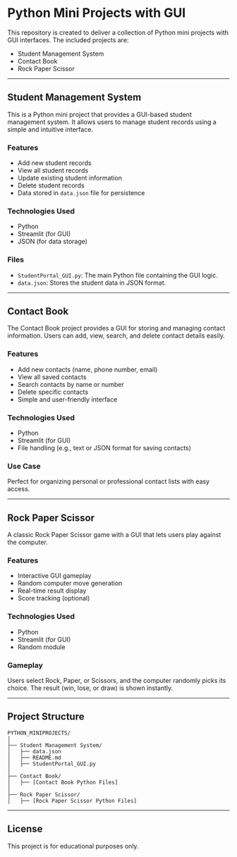 # Python Mini Projects with GUI

This repository is created to deliver a collection of Python mini projects with GUI interfaces. The included projects are:

- Student Management System
- Contact Book
- Rock Paper Scissor

---

## Student Management System

This is a Python mini project that provides a GUI-based student management system. It allows users to manage student records using a simple and intuitive interface.

### Features

- Add new student records
- View all student records
- Update existing student information
- Delete student records
- Data stored in `data.json` file for persistence

### Technologies Used

- Python
- Streamlit (for GUI)
- JSON (for data storage)

### Files

- `StudentPortal_GUI.py`: The main Python file containing the GUI logic.
- `data.json`: Stores the student data in JSON format.

---

## Contact Book

The Contact Book project provides a GUI for storing and managing contact information. Users can add, view, search, and delete contact details easily.

### Features

- Add new contacts (name, phone number, email)
- View all saved contacts
- Search contacts by name or number
- Delete specific contacts
- Simple and user-friendly interface

### Technologies Used

- Python
- Streamlit (for GUI)
- File handling (e.g., text or JSON format for saving contacts)

### Use Case

Perfect for organizing personal or professional contact lists with easy access.

---

## Rock Paper Scissor

A classic Rock Paper Scissor game with a GUI that lets users play against the computer.

### Features

- Interactive GUI gameplay
- Random computer move generation
- Real-time result display
- Score tracking (optional)

### Technologies Used

- Python
- Streamlit (for GUI)
- Random module

### Gameplay

Users select Rock, Paper, or Scissors, and the computer randomly picks its choice. The result (win, lose, or draw) is shown instantly.

---

## Project Structure

```
PYTHON_MINIPROJECTS/
│
├── Student Management System/
│   ├── data.json
│   ├── README.md
│   ├── StudentPortal_GUI.py
│
├── Contact Book/
│   ├── [Contact Book Python Files]
│
├── Rock Paper Scissor/
│   ├── [Rock Paper Scissor Python Files]
```

---

## License

This project is for educational purposes only.
